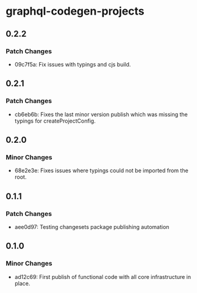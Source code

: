 # graphql-codegen-projects

## 0.2.2

### Patch Changes

- 09c7f5a: Fix issues with typings and cjs build.

## 0.2.1

### Patch Changes

- cb6eb6b: Fixes the last minor version publish which was missing the typings for createProjectConfig.

## 0.2.0

### Minor Changes

- 68e2e3e: Fixes issues where typings could not be imported from the root.

## 0.1.1

### Patch Changes

- aee0d97: Testing changesets package publishing automation

## 0.1.0

### Minor Changes

- ad12c69: First publish of functional code with all core infrastructure in place.
